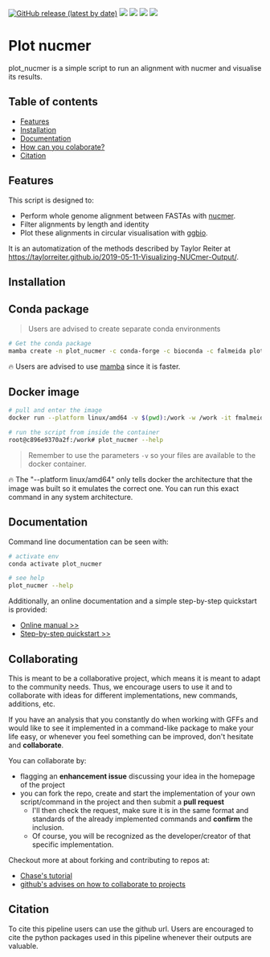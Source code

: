 [![GitHub release (latest by date)](https://img.shields.io/github/v/release/fmalmeida/plot_nucmer?style=flat-square)](https://github.com/fmalmeida/plot_nucmer/releases) [![](https://anaconda.org/falmeida/plot_nucmer/badges/version.svg)](https://anaconda.org/falmeida/plot_nucmer/badges) [![](https://anaconda.org/falmeida/plot_nucmer/badges/latest_release_date.svg)](https://anaconda.org/falmeida/plot_nucmer/badges) [![](https://anaconda.org/falmeida/plot_nucmer/badges/platforms.svg)](https://anaconda.org/falmeida/plot_nucmer) [![](https://anaconda.org/falmeida/plot_nucmer/badges/installer/conda.svg)](https://anaconda.org/falmeida/plot_nucmer)

# Plot nucmer

plot_nucmer is a simple script to run an alignment with nucmer and visualise its results.

## Table of contents

* [Features](https://github.com/fmalmeida/plot_nucmer#features)
* [Installation](https://github.com/fmalmeida/plot_nucmer#installation)
* [Documentation](https://github.com/fmalmeida/plot_nucmer#documentation)
* [How can you colaborate?](https://github.com/fmalmeida/plot_nucmer#collaborating)
* [Citation](https://github.com/fmalmeida/plot_nucmer#citation)

## Features

This script is designed to:

* Perform whole genome alignment between FASTAs with [nucmer](https://github.com/mummer4/mummer).
* Filter alignments by length and identity
* Plot these alignments in circular visualisation with [ggbio](https://bioconductor.org/packages/release/bioc/html/ggbio.html).

It is an automatization of the methods described by Taylor Reiter at https://taylorreiter.github.io/2019-05-11-Visualizing-NUCmer-Output/.

## Installation

## Conda package

> Users are advised to create separate conda environments

```bash
# Get the conda package
mamba create -n plot_nucmer -c conda-forge -c bioconda -c falmeida plot_nucmer
```

:fire: Users are advised to use [mamba](https://github.com/mamba-org/mamba) since it is faster.

## Docker image

```bash
# pull and enter the image
docker run --platform linux/amd64 -v $(pwd):/work -w /work -it fmalmeida/plot_nucmer

# run the script from inside the container
root@c896e9370a2f:/work# plot_nucmer --help
```

> Remember to use the parameters `-v` so your files are available to the docker container.

:fire: The "--platform linux/amd64" only tells docker the architecture that the image was built so it emulates the correct one. You can run this exact command in any system architecture.

## Documentation

Command line documentation can be seen with:

```bash
# activate env
conda activate plot_nucmer

# see help
plot_nucmer --help
```

Additionally, an online documentation and a simple step-by-step quickstart is provided:

* [Online manual >>](https://easy-circos.readthedocs.io/en/latest/)
* [Step-by-step quickstart >>](https://easy-circos.readthedocs.io/en/latest/quickstart.html)

## Collaborating

This is meant to be a collaborative project, which means it is meant to adapt to the community needs. Thus, we encourage users to use it and to collaborate with ideas for different implementations, new commands, additions, etc.

If you have an analysis that you constantly do when working with GFFs and would like to see it implemented in a command-like package to make your life easy, or whenever you feel something can be improved, don't hesitate and **collaborate**.

You can collaborate by:

* flagging an **enhancement issue** discussing your idea in the homepage of the project
* you can fork the repo, create and start the implementation of your own script/command in the project and then submit a **pull request**
    * I'll then check the request, make sure it is in the same format and standards of the already implemented commands and **confirm** the inclusion.
    * Of course, you will be recognized as the developer/creator of that specific implementation.

Checkout more at about forking and contributing to repos at:

* [Chase's tutorial](https://gist.github.com/Chaser324/ce0505fbed06b947d962)
* [github's advises on how to collaborate to projects](https://docs.github.com/en/free-pro-team@latest/github/collaborating-with-issues-and-pull-requests)

## Citation

To cite this pipeline users can use the github url. Users are encouraged to cite the python packages used in this pipeline whenever their outputs are valuable.
